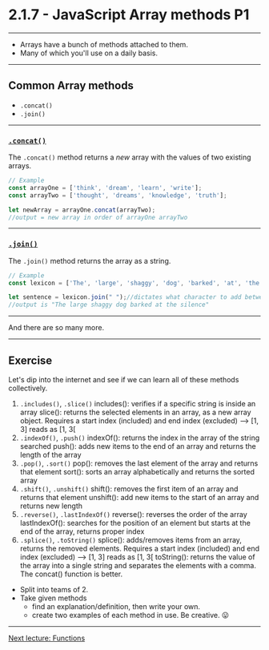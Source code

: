 # 2.1.7 - JavaScript Array methods P1

---

- Arrays have a bunch of methods attached to them.
- Many of which you'll use on a daily basis.

---

## Common Array methods

- `.concat()`
- `.join()`

---

### [`.concat()`](https://www.w3schools.com/jsreF/jsref_concat_array.asp)

The `.concat()` method returns a _new_ array with the values of two existing arrays.

```js
// Example
const arrayOne = ['think', 'dream', 'learn', 'write'];
const arrayTwo = ['thought', 'dreams', 'knowledge', 'truth'];

let newArray = arrayOne.concat(arrayTwo);
//output = new array in order of arrayOne arrayTwo

```

---

### [`.join()`](https://www.w3schools.com/jsreF/jsref_join.asp)

The `.join()` method returns the array as a string.

```js
// Example
const lexicon = ['The', 'large', 'shaggy', 'dog', 'barked', 'at', 'the', 'silence'];

let sentence = lexicon.join(" ");//dictates what character to add between the words, replaces the comma in the array
//output is "The large shaggy dog barked at the silence"

```

---

And there are so many more.

---

## Exercise

Let's dip into the internet and see if we can learn all of these methods collectively.

1. `.includes()`, `.slice()`
includes(): verifies if a specific string is inside an array
slice(): returns the selected elements in an array, as a new array object. Requires a start index (included) and end index (excluded) --> [1, 3] reads as [1, 3[
2. `.indexOf()`, `.push()` 
indexOf(): returns the index in the array of the string searched 
push():  adds new items to the end of an array and returns the length of the array
3. `.pop()`, `.sort()`
pop(): removes the last element of the array and returns that element
sort(): sorts an array alphabetically and returns the sorted array
4. `.shift()`, `.unshift()`
shift(): removes the first item of an array and returns that element
unshift(): add new items to the start of an array and returns new length
5. `.reverse()`, `.lastIndexOf()`
reverse(): reverses the order of the array
lastIndexOf(): searches for the position of an element but starts at the end of the array, returns proper index
6. `.splice()`, `.toString()`
splice(): adds/removes items from an array, returns the removed elements. Requires a start index (included) and end index (excluded) --> [1, 3] reads as [1, 3[
toString(): returns the value of the array into a single string and separates the elements with a comma. The concat() function is better.

- Split into teams of 2.
- Take given methods
    - find an explanation/definition, then write your own.
    - create two examples of each method in use. Be creative. 😛

---

[Next lecture: Functions](../lecture-8-functions)